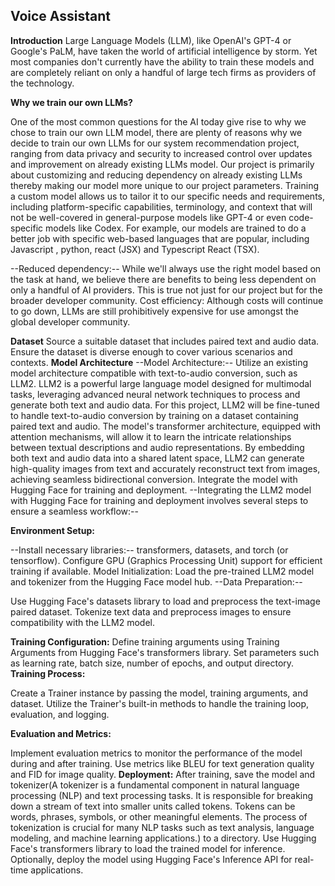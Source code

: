 ## Voice Assistant
**Introduction**
Large Language Models (LLM), like OpenAI's GPT-4 or Google's PaLM, have taken the world of artificial intelligence by storm. Yet most companies don't currently have the ability to train these models and are completely reliant on only a handful of large tech firms as providers of the technology.

**Why we train our own LLMs?**

One of the most common questions for the AI today give rise to why we chose to train our own LLM model, there are plenty of reasons why we decide to train our own LLMs for our system recommendation project, ranging from data privacy and security to increased control over updates and improvement on already existing LLMs model. Our project is primarily about customizing  and reducing dependency on already existing LLMs thereby making our model more unique to our project parameters. 
Training a custom model allows us to tailor it to our specific needs and requirements, including platform-specific capabilities, terminology, and context that will not be well-covered in general-purpose models like GPT-4 or even code-specific models like Codex. For example, our models are trained to do a better job with specific web-based languages that are popular, including Javascript , python, react (JSX) and Typescript React (TSX).

--Reduced dependency:-- While we'll always use the right model based on the task at hand, we believe there are benefits to being less dependent on only a handful of AI providers. This is true not just for our project but for the broader developer community. 
Cost efficiency: Although costs will continue to go down, LLMs are still prohibitively expensive for use amongst the global developer community. 

**Dataset**
Source a suitable dataset that includes paired text and audio data.
Ensure the dataset is diverse enough to cover various scenarios and contexts.
**Model Architecture**
--Model Architecture:-- Utilize an existing model architecture compatible with text-to-audio  conversion, such as LLM2. LLM2 is a powerful large language model designed for multimodal tasks, leveraging advanced neural network techniques to process and generate both text and audio data. For this project, LLM2 will be fine-tuned to handle text-to-audio conversion by training on a dataset containing paired text and audio. The model's transformer architecture, equipped with attention mechanisms, will allow it to learn the intricate relationships between textual descriptions and audio representations. By embedding both text and audio data into a shared latent space, LLM2 can generate high-quality images from text and accurately reconstruct text from images, achieving seamless bidirectional conversion.
Integrate the model with Hugging Face for training and deployment.
--Integrating the LLM2 model with Hugging Face for training and deployment involves several steps to ensure a seamless workflow:--

**Environment Setup:**

--Install necessary libraries:-- transformers, datasets, and torch (or tensorflow).
Configure GPU (Graphics Processing Unit) support for efficient training if available.
Model Initialization:
Load the pre-trained LLM2 model and tokenizer from the Hugging Face model hub.
--Data Preparation:--

Use Hugging Face's datasets library to load and preprocess the text-image paired dataset.
Tokenize text data and preprocess images to ensure compatibility with the LLM2 model.

**Training Configuration:**
Define training arguments using Training Arguments from Hugging Face's transformers library.
Set parameters such as learning rate, batch size, number of epochs, and output directory.
**Training Process:**

Create a Trainer instance by passing the model, training arguments, and dataset.
Utilize the Trainer's built-in methods to handle the training loop, evaluation, and logging.

**Evaluation and Metrics:**

Implement evaluation metrics to monitor the performance of the model during and after training.
Use metrics like BLEU for text generation quality and FID for image quality.
**Deployment:**
After training, save the model and tokenizer(A tokenizer is a fundamental component in natural language processing (NLP) and text processing tasks. It is responsible for breaking down a stream of text into smaller units called tokens. Tokens can be words, phrases, symbols, or other meaningful elements. The process of tokenization is crucial for many NLP tasks such as text analysis, language modeling, and machine learning applications.) to a directory.
Use Hugging Face's transformers library to load the trained model for inference.
Optionally, deploy the model using Hugging Face's Inference API for real-time applications.



